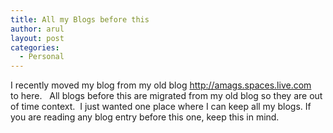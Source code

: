 ```yaml
---
title: All my Blogs before this
author: arul
layout: post
categories:
  - Personal
---
```

<div id="msgcns!A7680953F5FDC114!511" class="bvMsg">
  <p>
    I recently moved my blog from my old blog <a href="http://amags.spaces.live.com">http://amags.spaces.live.com</a>   to here.   All blogs before this are migrated from my old blog so they are out of time context.  I just wanted one place where I can keep all my blogs. If you are reading any blog entry before this one, keep this in mind.
  </p>
</div>
